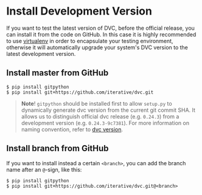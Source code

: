 # Install Development Version

If you want to test the latest version of DVC, before the official release, you
can install it from the code on GitHub. In this case it is highly recommended to
use [virtualenv](https://virtualenv.pypa.io/en/stable/) in order to encapsulate
your testing environment, otherwise it will automatically upgrade your system's
DVC version to the latest development version.

## Install master from GitHub

```dvc
$ pip install gitpython
$ pip install git+https://github.com/iterative/dvc.git
```

> **Note**! `gitpython` should be installed first to allow `setup.py` to
> dynamically generate dvc version from the current git commit SHA. It allows us
> to distinguish official dvc release (e.g. `0.24.3`) from a development version
> (e.g. `0.24.3-9c7381`). For more information on naming convention, refer to
> [dvc version](/doc/command-reference/version).

## Install branch from GitHub

If you want to install instead a certain `<branch>`, you can add the branch name
after an `@`-sign, like this:

```dvc
$ pip install gitpython
$ pip install git+https://github.com/iterative/dvc.git@<branch>
```
